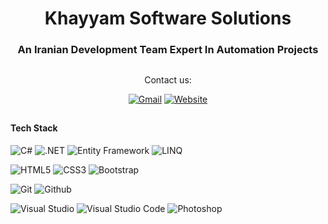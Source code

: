 <div align="center">
  
# Khayyam Software Solutions
### An Iranian Development Team Expert In Automation Projects</h3>
##
Contact us:

[![Gmail](https://img.shields.io/badge/admin@khayyamsoft.ir-EA4335?style=flat-square&logo=email&logoColor=white)](mailto:admin@khayyamsoft.ir)
[![Website](https://img.shields.io/badge/khayyamsoft.ir-0077b5?style=flat-square&logo=web&logoColor=white)](http://khayyamsoft.ir) 
  
</div>

##
  
#### **Tech Stack**

![C#](https://img.shields.io/badge/C%23-239120?style=flat-square&logo=c-sharp&logoColor=white)
![.NET](https://img.shields.io/badge/.NET-5C2D91?style=flat-square&logo=.net&logoColor=white)
![Entity Framework](https://img.shields.io/badge/Entity%20Framework-5C2D91?style=flat-square&logoColor=white)
![LINQ](https://img.shields.io/badge/LINQ-5C2D91?style=flat-square&logoColor=white)

![HTML5](https://img.shields.io/badge/HTML5-E34F26?style=flat-square&logo=html5&logoColor=white)
![CSS3](https://img.shields.io/badge/CSS3-1572B6?style=flat-square&logo=css3&logoColor=white)
![Bootstrap](https://img.shields.io/badge/Bootstrap-563D7C?style=flat-square&logo=bootstrap&logoColor=white)

![Git](https://img.shields.io/badge/Git-F05032?style=flat-square&logo=Git&logoColor=white)
![Github](https://img.shields.io/badge/Github-181717?style=flat-square&logo=Github&logoColor=white)

![Visual Studio](https://img.shields.io/badge/Visual_Studio-5C2D91?style=flat-square&logo=visualstudio&logoColor=white)
![Visual Studio Code](https://img.shields.io/badge/Visual_Studio_Code-007ACC?style=flat-square&logo=Visual-Studio-Code&logoColor=white)
![Photoshop](https://img.shields.io/badge/Phtoshop-31A8FF?style=flat-square&logo=adobephotoshop&logoColor=black)
